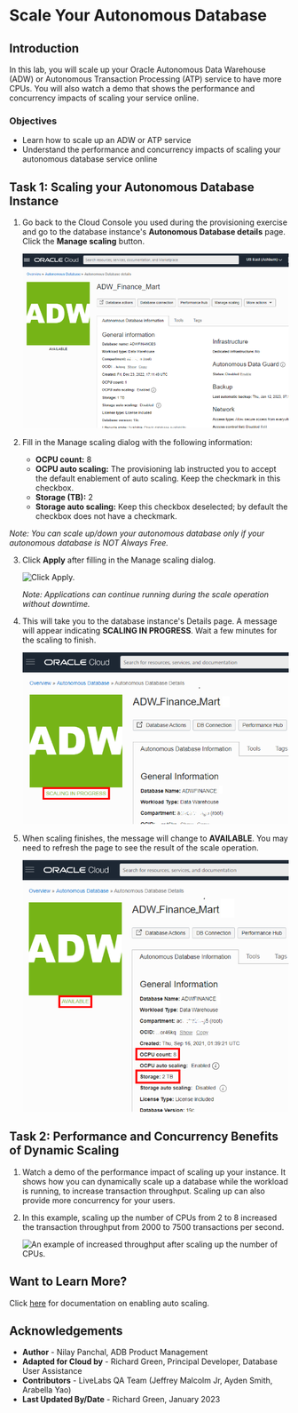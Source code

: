 # Scale Your Autonomous Database

## Introduction

In this lab, you will scale up your Oracle Autonomous Data Warehouse (ADW) or Autonomous Transaction Processing (ATP) service to have more CPUs. You will also watch a demo that shows the performance and concurrency impacts of scaling your service online.

### Objectives

-   Learn how to scale up an ADW or ATP service
-   Understand the performance and concurrency impacts of scaling your autonomous database service online

## Task 1: Scaling your Autonomous Database Instance

1. Go back to the Cloud Console you used during the provisioning exercise and go to the database instance's **Autonomous Database details** page. Click the **Manage scaling** button.

    ![Click Manage scaling button.](./images/click-manage-scaling.png " ")

2.  Fill in the Manage scaling dialog with the following information:

    -   **OCPU count:** 8
    -   **OCPU auto scaling:** The provisioning lab instructed you to accept the default enablement of auto scaling. Keep the checkmark in this checkbox.
    -   **Storage (TB):** 2
    -   **Storage auto scaling:** Keep this checkbox deselected; by default the checkbox does not have a checkmark.

  *Note: You can scale up/down your autonomous database only if your autonomous database is NOT Always Free.*

3.  Click **Apply** after filling in the Manage scaling dialog.

    ![Click Apply.](./images/click-apply-in-manage-scaling-dialog.png " ")

    *Note: Applications can continue running during the scale operation without downtime.*

4.  This will take you to the database instance's Details page. A message will appear indicating **SCALING IN PROGRESS**. Wait a few minutes for the scaling to finish.

    ![A SCALING IN PROGRESS message appears.](./images/scaling-in-progress.png " ")

5.  When scaling finishes, the message will change to **AVAILABLE**. You may need to refresh the page to see the result of the scale operation.

    ![A refreshed database console page with updated OCPU count and storage.](./images/updated-OCPU-and-storage.png " ")

## Task 2: Performance and Concurrency Benefits of Dynamic Scaling

1.  Watch a demo of the performance impact of scaling up your instance. It shows how you can dynamically scale up a database while the workload is running, to increase transaction throughput. Scaling up can also provide more concurrency for your users.

    [](youtube:YgwbqurhxjM)

2.  In this example, scaling up the number of CPUs from 2 to 8 increased the transaction throughput from 2000 to 7500 transactions per second.

    ![An example of increased throughput after scaling up the number of CPUs.](./images/screenshot-of-increased-transaction-throughput.png " ")

## Want to Learn More?

Click [here](https://docs.oracle.com/en/cloud/paas/autonomous-data-warehouse-cloud/user/autonomous-add-resources.html#GUID-DA72422A-5A70-42FA-A363-AB269600D4B0) for documentation on enabling auto scaling.

## **Acknowledgements**

- **Author** - Nilay Panchal, ADB Product Management
- **Adapted for Cloud by** - Richard Green, Principal Developer, Database User Assistance
- **Contributors** - LiveLabs QA Team (Jeffrey Malcolm Jr, Ayden Smith, Arabella Yao)
- **Last Updated By/Date** - Richard Green, January 2023
